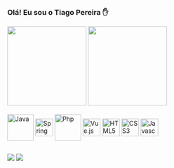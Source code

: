 
### Olá! Eu sou o Tiago Pereira ✋

<div>
    <img height="180em" src="https://github-readme-stats.vercel.app/api?username=tiagopereiradasilva&show_icons=true&theme=dark"/>
    <img height="180em" src="https://github-readme-stats.vercel.app/api/top-langs/?username=tiagopereiradasilva&layout=compact&theme=dark"/>
</div>
<div style="display : inline_block"><br>
    <img alt="Java" align = "center"height="60" with="70" src="https://cdn.jsdelivr.net/gh/devicons/devicon/icons/java/java-original-wordmark.svg" />
    <img alt="Spring" align = "center"height="40" with="50" src="https://cdn.jsdelivr.net/gh/devicons/devicon/icons/spring/spring-original.svg" />
    <img alt="Php" align = "center" height="60" with="70" src="https://cdn.jsdelivr.net/gh/devicons/devicon/icons/php/php-plain.svg" />
    <img alt="Vue.js" align = "center"height="40" with="50" src="https://cdn.jsdelivr.net/gh/devicons/devicon/icons/vuejs/vuejs-original.svg" />
    <img alt="HTML5" align = "center"height="40" with="50" src="https://cdn.jsdelivr.net/gh/devicons/devicon/icons/html5/html5-original.svg" />
    <img alt="CSS3" align = "center"height="40" with="50" src="https://cdn.jsdelivr.net/gh/devicons/devicon/icons/css3/css3-original.svg" />
    <img alt="Javascript" align = "center"height="40" with="50" src="https://cdn.jsdelivr.net/gh/devicons/devicon/icons/javascript/javascript-original.svg" />
</div>

## 

<div>
  <a href="https://www.linkedin.com/in/tiago-pereira-034068226/" target="_blank"><img src="https://img.shields.io/badge/LinkedIn-0077B5?style=for-the-badge&logo=linkedin&logoColor=white" target="_blank"></a>
    <a href="mailto:tiagopereiracx@gmail.com"><img src="https://img.shields.io/badge/Gmail-D14836?style=for-the-badge&logo=gmail&logoColor=white" target="_blank"></a>
</div>


